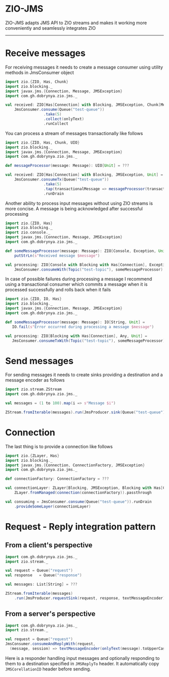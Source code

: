 ZIO-JMS
===

ZIO-JMS adapts JMS API to ZIO streams and makes it working more conveniently and seamlessly integrates ZIO

---

# Receive messages

For receiving messages it needs to create a message consumer using utility methods in JmsConsumer object

```scala
import zio.{ZIO, Has, Chunk}
import zio.blocking._
import javax.jms.{Connection, Message, JMSException}
import com.gh.dobrynya.zio.jms._

val received: ZIO[Has[Connection] with Blocking, JMSException, Chunk[Message]] = 
    JmsConsumer.consume(Queue("test-queue"))
                 .take(5)
                 .collect(onlyText)
                 .runCollect
```

You can process a stream of messages transactionally like follows

```scala
import zio.{ZIO, Has, Chunk, UIO}
import zio.blocking._
import javax.jms.{Connection, Message, JMSException}
import com.gh.dobrynya.zio.jms._

def messageProcessor(message: Message): UIO[Unit] = ??? 

val received: ZIO[Has[Connection] with Blocking, JMSException, Unit] = 
    JmsConsumer.consumeTx(Queue("test-queue"))
                 .take(5)
                 .tap(transactionalMessage => messageProcessor(transactionalMessage.message) <* transactionalMessage.commit)
                 .runDrain
``` 

Another ability to process input messages without using ZIO streams is more concise. A message is being acknowledged after 
successful processing

```scala
import zio.{ZIO, Has}
import zio.blocking._
import zio.console._
import javax.jms.{Connection, Message, JMSException}
import com.gh.dobrynya.zio.jms._

def someMessageProcessor(message: Message): ZIO[Console, Exception, Unit] = 
    putStrLn(s"Received message $message")

val processing: ZIO[Console with Blocking with Has[Connection], Exception, Unit] = 
    JmsConsumer.consumeWith(Topic("test-topic"), someMessageProcessor)
```

In case of possible failures during processing a message I recommend using a transactional consumer which commits a message
when it is processed successfully and rolls back when it fails

```scala
import zio.{ZIO, IO, Has}
import zio.blocking._
import javax.jms.{Connection, Message, JMSException}
import com.gh.dobrynya.zio.jms._

def someMessageProcessor(message: Message): IO[String, Unit] = 
   IO.fail(s"Error occurred during processing a message $message")

val processing: ZIO[Blocking with Has[Connection], Any, Unit] = 
   JmsConsumer.consumeTxWith(Topic("test-topic"), someMessageProcessor)
```

# Send messages

For sending messages it needs to create sinks providing a destination and a message encoder as follows

```scala
import zio.stream.ZStream
import com.gh.dobrynya.zio.jms._

val messages = (1 to 100).map(i => s"Message $i")

ZStream.fromIterable(messages).run(JmsProducer.sink(Queue("test-queue"), textMessageEncoder))
```

# Connection

The last thing is to provide a connection like follows

```scala
import zio.{ZLayer, Has}
import zio.blocking._
import javax.jms.{Connection, ConnectionFactory, JMSException}
import com.gh.dobrynya.zio.jms._

def connectionFactory: ConnectionFactory = ???

val connectionLayer: ZLayer[Blocking, JMSException, Blocking with Has[Connection]] = 
    ZLayer.fromManaged(connection(connectionFactory)).passthrough

val consuming = JmsConsumer.consume(Queue("test-queue")).runDrain
    .provideSomeLayer(connectionLayer)
```

# Request - Reply integration pattern

## From a client's perspective

```scala
import com.gh.dobrynya.zio.jms._
import zio.stream._

val request = Queue("request")
val response   = Queue("response")

val messages: List[String] = ??? 

ZStream.fromIterable(messages)
    .run(JmsProducer.requestSink(request, response, textMessageEncoder))
```

## From a server's perspective

```scala
import com.gh.dobrynya.zio.jms._
import zio.stream._

val request = Queue("request")
JmsConsumer.consumeAndReplyWith(request,
  (message, session) => textMessageEncoder(onlyText(message).toUpperCase, session).map(Some.apply))
```

Here is a responder handling input messages and optionally responding to them to a destination specified in 
`JMSReplyTo` header. It automatically copy `JMSCorellationID` header before sending.    
